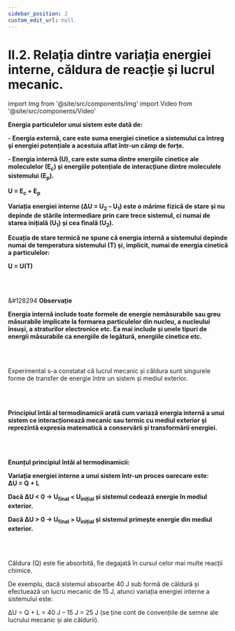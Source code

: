```yaml
---
sidebar_position: 2
custom_edit_url: null
---
```


# II.2. Relația dintre variația energiei interne, căldura de reacție și lucrul mecanic.


import Img from '@site/src/components/Img'
import Video from '@site/src/components/Video'





<div class="alert alert--primary" role="alert">

**Energia particulelor unui sistem este dată de:**

**- Energia externă, care este suma energiei cinetice a sistemului ca întreg și energiei potențiale a acestuia aflat într-un câmp de forțe.**

**- Energia internă (U), care este suma dintre energiile cinetice ale moleculelor (E<sub>c</sub>) și energiile potențiale de interacțiune dintre moleculele sistemului (E<sub>p</sub>).**

**U = E<sub>c</sub> + E<sub>p</sub>**

**Variația energiei interne (ΔU = U<sub>2</sub> – U<sub>1</sub>) este o mărime fizică de stare și nu depinde de stările intermediare prin care trece sistemul, ci numai de starea inițială (U<sub>1</sub>) și cea finală (U<sub>2</sub>).**

**Ecuația de stare termică ne spune că energia internă a sistemului depinde numai de temperatura sistemului (T) și, implicit, numai de energia cinetică a particulelor:**

**U = U(T)**




</div>




<br></br>

<div class="alert alert--secondary" role="alert">

&#128294 **Observație**

**Energia internă include toate formele de energie nemăsurabile sau greu măsurabile implicate la formarea particulelor din nucleu, a nucleului însuși, a straturilor electronice etc. Ea mai include și unele tipuri de energii măsurabile ca energiile de legătură, energiile cinetice etc.**



</div>


<br></br>

<div class="alert alert--primary" role="alert">

Experimental s-a constatat că lucrul mecanic și căldura sunt singurele forme de transfer de energie între un sistem și mediul exterior.


</div>

<br></br>

<div class="alert alert--primary" role="alert">

**Principiul întâi al termodinamicii arată cum variază energia internă a unui sistem ce interacționează mecanic sau termic cu mediul exterior și reprezintă expresia matematică a conservării și transformării energiei.**


</div>


<br></br>


<div class="alert alert--primary" role="alert">


**Enunțul principiul întâi al termodinamicii:**

**Variația energiei interne a unui sistem într-un proces oarecare este:**     
**ΔU = Q + L**

**Dacă ΔU < 0 → U<sub>final</sub> < U<sub>inițial</sub>  și sistemul cedează energie în mediul exterior.** 

**Dacă ΔU > 0 → U<sub>final</sub> > U<sub>inițial</sub> și sistemul primește energie din mediul exterior.**


</div>


<br></br>

<div class="alert alert--primary" role="alert">

Căldura (Q) este fie absorbită, fie degajată în cursul celor mai multe reacții chimice.

De exemplu, dacă sistemul absoarbe 40 J sub formă de căldură și efectuează un lucru mecanic de 15 J, atunci variația energiei interne a sistemului este:

ΔU = Q + L = 40 J – 15 J = 25 J (se ține cont de convențiile de semne ale lucrului mecanic și ale căldurii).





</div>


